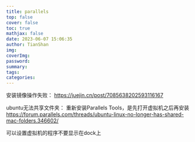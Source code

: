 ```yaml
---
title: parallels
top: false
cover: false
toc: true
mathjax: false
date: 2023-06-07 15:06:35
author: TianShan
img:
coverImg:
password:
summary:
tags:
categories:
---
```

安装镜像操作失败：
https://juejin.cn/post/7085638202593116167

ubuntu无法共享文件夹：
重新安装Parallels Tools，是先打开虚拟机之后再安装
https://forum.parallels.com/threads/ubuntu-linux-no-longer-has-shared-mac-folders.346602/

可以设置虚拟机的程序不要显示在dock上